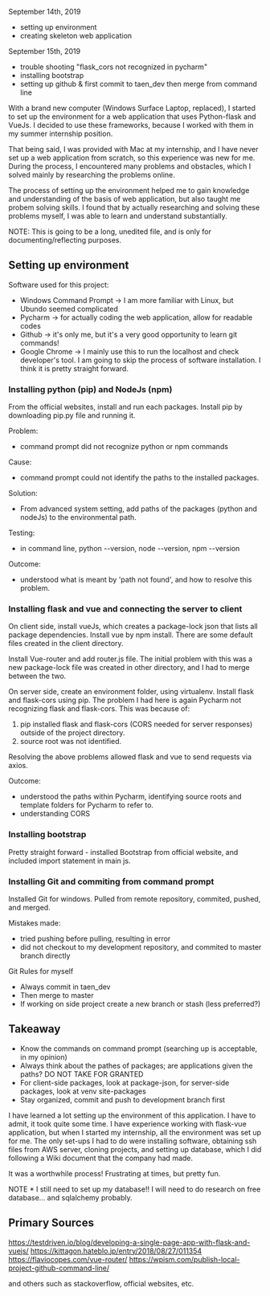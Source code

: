September 14th, 2019 
* setting up environment
* creating skeleton web application

September 15th, 2019
* trouble shooting "flask_cors not recognized in pycharm"
* installing bootstrap
* setting up github & first commit to taen_dev then merge from command line


With a brand new computer (Windows Surface Laptop, replaced), I started to set up the environment for a web application that uses Python-flask and VueJs. I decided to use these frameworks, because I worked with them in my summer internship position.

That being said, I was provided with Mac at my internship, and I have never set up a web application from scratch, so this experience was new for me. During the process, I encountered many problems and obstacles, which I solved mainly by researching the problems online.

The process of setting up the environment helped me to gain knowledge and understanding of the basis of web application, but also taught me probem solving skills. I found that by actually researching and solving these problems myself, I was able to learn and understand substantially.

NOTE: This is going to be a long, unedited file, and is only for documenting/reflecting purposes.

## Setting up environment

Software used for this project:
* Windows Command Prompt -> I am more familiar with Linux, but Ubundo seemed complicated
* Pycharm -> for actually coding the web application, allow for readable codes
* Github -> it's only me, but it's a very good opportunity to learn git commands!
* Google Chrome -> I mainly use this to run the localhost and check developer's tool.
I am going to skip the process of software installation. I think it is pretty straight forward.

### Installing python (pip) and NodeJs (npm)
From the official websites, install and run each packages.
Install pip by downloading pip.py file and running it.

Problem:
* command prompt did not recognize python or npm commands

Cause:
* command prompt could not identify the paths to the installed packages.

Solution:
* From advanced system setting, add paths of the packages (python and nodeJs) to the environmental path.

Testing:
* in command line, python --version, node --version, npm --version

Outcome:
* understood what is meant by 'path not found', and how to resolve this problem.

### Installing flask and vue and connecting the server to client
On client side, install vueJs, which creates a package-lock json that lists all package dependencies. 
Install vue by npm install. There are some default files created in the client directory.

Install Vue-router and add router.js file. The initial problem with this was a new package-lock file was created in other directory, and I had to merge between the two. 

On server side, create an environment folder, using virtualenv. Install flask and flask-cors using pip. 
The problem I had here is again Pycharm not recognizing flask and flask-cors. This was because of:

1. pip installed flask and flask-cors (CORS needed for server responses) outside of the project directory.
2. source root was not identified.

Resolving the above problems allowed flask and vue to send requests via axios. 

Outcome:
* understood the paths within Pycharm, identifying source roots and template folders for Pycharm to refer to.
* understanding CORS

### Installing bootstrap
Pretty straight forward - installed Bootstrap from official website, and included import statement in main js.

### Installing Git and commiting from command prompt
Installed Git for windows. Pulled from remote repository, commited, pushed, and merged.

Mistakes made:
* tried pushing before pulling, resulting in error
* did not checkout to my development repository, and commited to master branch directly

Git Rules for myself
* Always commit in taen_dev
* Then merge to master
* If working on side project create a new branch or stash (less preferred?)


## Takeaway
* Know the commands on command prompt (searching up is acceptable, in my opinion)
* Always think about the pathes of packages; are applications given the paths? DO NOT TAKE FOR GRANTED
* For client-side packages, look at package-json, for server-side packages, look at venv site-packages
* Stay organized, commit and push to development branch first

I have learned a lot setting up the environment of this application. I have to admit, it took quite some time. 
I have experience working with flask-vue application, but when I started my internship, all the environment was set up for me. 
The only set-ups I had to do were installing software, obtaining ssh files from AWS server, cloning projects, and setting up database, which I did following a Wiki document that the company had made.

It was a worthwhile process! Frustrating at times, but pretty fun. 


NOTE * I still need to set up my database!! I will need to do research on free database... and sqlalchemy probably. 


## Primary Sources
https://testdriven.io/blog/developing-a-single-page-app-with-flask-and-vuejs/
https://kittagon.hateblo.jp/entry/2018/08/27/011354
https://flaviocopes.com/vue-router/
https://wpism.com/publish-local-project-github-command-line/

and others such as stackoverflow, official websites, etc.